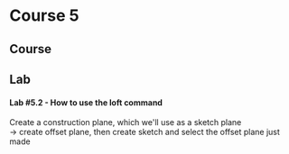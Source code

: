# Course 5
## Course

## Lab
#### Lab #5.2 - How to use the loft command
Create a construction plane, which we'll use as a sketch plane \
-> create offset plane, then create sketch and select the offset plane just made
